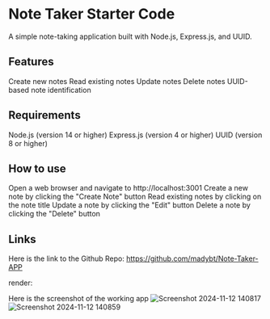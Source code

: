# Note Taker Starter Code
A simple note-taking application built with Node.js, Express.js, and UUID.

## Features

Create new notes
Read existing notes
Update notes
Delete notes
UUID-based note identification

## Requirements

Node.js (version 14 or higher)
Express.js (version 4 or higher)
UUID (version 8 or higher)

## How to use
Open a web browser and navigate to http://localhost:3001
Create a new note by clicking the "Create Note" button
Read existing notes by clicking on the note title
Update a note by clicking the "Edit" button
Delete a note by clicking the "Delete" button

## Links
Here is the link to the Github Repo:
https://github.com/madybt/Note-Taker-APP

render:

Here is the screenshot of the working app
![Screenshot 2024-11-12 140817](https://github.com/user-attachments/assets/d72861c4-762b-4093-9d50-1e4cd171b7d3)
![Screenshot 2024-11-12 140859](https://github.com/user-attachments/assets/41b2d55e-e2b2-467b-ab54-ed342b31f1e5)




